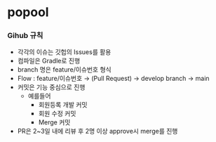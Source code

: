 # popool

### Gihub 규칙
- 각각의 이슈는 깃헙의 Issues를 활용
- 컴파일은 Gradle로 진행
- branch 명은 feature/이슈번호 형식
- Flow : feature/이슈번호 → (Pull Request) → develop branch → main
- 커밋은 기능 중심으로 진행
    - 예를들어
        - 회원등록 개발 커밋
        - 회원 수정 커밋
        - Merge 커밋
- PR은 2~3일 내에 리뷰 후 2명 이상 approve시 merge를 진행
